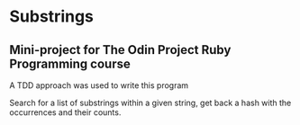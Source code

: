 # Substrings

## Mini-project for The Odin Project Ruby Programming course

A TDD approach was used to write this program

Search for a list of substrings within a given string, get back a hash
with the occurrences and their counts. 
